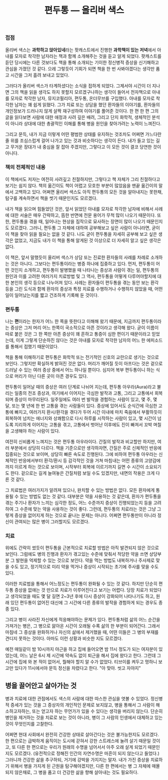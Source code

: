 ﻿---
title: 편두통 — 올리버 색스
categories:
  - books
tags:
  - 올리버-색스
  - 편두통
pubDate: 2020-03-22
description: 기본 설명을 입력하세요
---

### 접점

올리버 색스는 **과학하고 앉아있네**라는 팟캐스트에서 진행한 **과학책이 있는 저녁**에서 아내를 모자로 착각한 남자라는 책과 함께 소개해주는 것을 듣고 알게 되었다. 팟캐스트를 듣던 당시에는 다른 것보다도 책을 통해 소개되는 기이한 정신병적 증상을 신기해하고 관심을 가졌던 것 같다. 으레 그렇듯이 기회가 되면 책을 한 번 사봐야겠다는 생각만 품고 시간을 그저 흘려 보내고 있었다.

그러다가 올리버 색스가 타계하셨다는 소식을 접하게 되었다. 그제서야 시간이 더 지나면 그의 책을 읽을 생각도 하지 못할지 모르겠구나하는 생각이 들어서 전자책으로 아내를 모자로 착각한 남자, 뮤지코필리아, 편두통, 온더무브를 구입했다. 아내를 모자로 착각한 남자는 꽤 쉽게 읽혔다. 그가 치료 또는 상담을 했던 환자들의 이야기를, 환자들의 개인정보가 드러나지 않게 살짝 재구성하여 이야기를 풀어준 것이다. 한 편 한 편 그의 글을 읽다보면 사람에 대한 애정과 사려 깊은 배려, 그리고 단지 화학적, 생체적인 분석이 아니라 상대에 대한 총괄적인 이해를 통해 병을 원인을 찾아가려는 노력이 느껴진다.

그리고 문득, 내가 지금 이렇게 어떤 평범한 상태를 유지하는 것조차도 어쩌면 가느다란 줄 위를 조심스럽게 걸어 나가고 있는 것과 비슷하다는 생각이 든다. 내가 들고 있는 길고 무거운 장대가 내 중심을 잘 잡아 주겠지만, 그렇다고 이 모든 것이 결코 당연한 것이 아니다.

### 책의 전체적인 내용

이 책에서도 저자는 여전히 사려깊고 친절하지만, 그렇다고 책 자체가 그리 친절하다고 보기는 쉽지 않다. 책의 옮긴이도 책이 어렵고 모호한 부분이 많았음을 맨끝 옮긴이의 말에서 고백하고 있다. 어쩌면 올리버 색스도 아직 편두통의 모든 것을 알아내지는 못한채, 탐구를 계속하면서 책을 썻기 때문인지도 모르겠다.

내가 책을 읽으며 힘들었던 것은, 앞서 읽었던 아내를 모자로 착각한 남자에 비해서 사례에 대한 서술은 매우 간략하고, 뜸한 반면에 전문 용어가 무척 많이 나오기 때문이다. 또한, 편두통을 겪을 때, 일어나는 현상을 짐작으로 묘사하는 장면이 많이 나오기 때문인지도 모르겠다. 그러니, 편두통 그 자체에 대하여 공부해보고 싶은 사람이 아니라면, 굳이 이 책을 찾아 읽을 필요는 없을 것 같다. 나도 굳이 편두통을 자세히 공부해 보고 싶은 생각은 없었고, 지금도 내가 이 책을 통해 알게된 것 이상으로 더 자세히 알고 싶은 생각은 없다.

이 책은, 앞서 말했듯이 올리버 색스가 상담 또는 진료한 환자들의 사례를 차례로 소개하는 것은 아니다. 그보다는 편두통이라는 병증 하나에 집중하고 있다. 먼저, 편두통이 어떤 것인지 소개하고, 편두통이 발병했을 때 나타나는 증상과 사람이 겪는 일, 편두통의 원인과 이를 고려한 여러가지 치료방법 및 그 역사, 편두통을 어떻게 다루어야할지에 대한 본인의 생각 등으로 나누어져 있다. 사례는 환자들이 편두통을 겪는 동안 보는 환각 등을 그린 도식과 함께 환자의 증상과 특정 치료를 수행하거나 수행하지 않았을 때, 어떤 일이 일어났는지를 짧고 건조하게 기록해 둔 것이다.

### 편두통

나는 **편**이라는 한자가 어느 한 쪽을 뜻한다고 이해해 왔기 때문에, 지금까지 편두통이라는 증상은 그저 머리 어느 한쪽이 국소적으로 아픈 것이라고 생각해 왔다. 굳이 이름이 따로 붙은 것은 그 한 쪽만 아픈 증상이 꽤 흔하고 통증이 심한 편이기 때문이라고 믿었는데, 이게 그렇게 단순하진 않다는 것은 아내를 모자로 착각한 남자의 어느 한 에피소드를 통해서 접했기 때문이었다.

책을 통해 이해하기로 편두통은 화학적 또는 전기적인 신호의 교란으로 생기는 것으로 보인다. 그렇지만 확실하게 밝혀진 것은 없다. 머리가 깨어질 듯이 아프다는 것은 겉으로 드러날 수 있는 여러 증상 중에서 어느 하나일 뿐이다. 심지어 복부 편두통이니 하는 식으로 머리가 아닌 다른 곳이 아픈 경우도 있다.

편두통이 일어날 때의 증상은 여러 단계로 나뉘어 지는데, 편두통 아우라(Aura)라고 불리는 일종의 전조 증상과, 여기에서 이어지는 극심한 발작과 고통, 그리고 고통에서 회복되며 증상이 마무리된다. 일주일에도 여러 번 발작을 경험하는 사람이 있고, 몇 주, 몇 달, 또는 몇 년에 한 번 고통을 겪는 사람들이 있다. 증상에 있어서도 순식간에 극심한 고통에 빠지고, 여러가지 환시/환각을 겪다가 두어 시간 이내에 마치 죽음에서 부활하듯이 회복하여 넘치는 에너지와 상쾌함으로 다시 하루를 시작하는 사람이 있고, 몇 시간이 넘도록 지리하게 이어지는 고통을 겪고, 고통에서 벗어난 이후에도 진이 빠져서 꼬박 며칠을 고생해야 하는 사람이 있다.

여전히 신비롭게 느껴지는 것은 편두통 아우라이다. 간질의 발작과 비교할만 하지만, 여러 부분에서 상당히 다르다. 책을 기준으로만 생각하자면, 간질은 주로 신체적인 반응에 집중되는 것으로 보이며, 상당히 빠른 속도로 진행된다. 그에 비하여 편두통 아우라는 신체적인 반응에서부터 환각/환시 등 감각적인 것을 거쳐 마침내는 어떤 종류의 고양감에까지 이르게 하는 것으로 보이며, 시작부터 회복에 이르기까지 길면 수 시간이 소요되기도 한다. 겉으로는 길게 늘여놓은 간질처럼 보일 수도 있겠지만, 내면의 작용은 크게 다른 것 같다.

그 치료법은 여러가지가 알려져 있으나, 완치할 수 있는 방법은 없다. 모든 환자에게 통용될 수 있는 방법도 없는 것 같다. 대부분은 약을 사용하는 것 같은데, 환자가 편두통을 겪는 주기나 환자가 느끼는 심각한 정도, 어느 수준까지 증상이 진행되었는지 등을 고려하여 그 수준에 맞는 약을 사용하는 것이 좋다. 그런데, 편두통의 치료라는 것은 그냥 그렇게 증상을 없어지게 하는 것으로 끝나는 문제는 아니다. 어쩌면 편두통만이 아니라 정신이 관여되는 많은 병이 그러할지도 모르겠다.

### 치료

위에도 간략히 썼듯이 편두통을 근본적으로 치료할 방법은 아직 발견되지 않은 것으로 보인다. 그럼에도 병의 진행과 환자가 겪고있는 수준에 맞춰서 적당한 약을 쓰면 상당부분 그 발현을 억제할 수 있는 것으로 보인다. 약을 먹는 방법도 내복하거나 주사제로 맞을 수도 있고, 정기적으로 미리 약을 먹거나 증상이 시작되는 초기에 주사를 맞을 수도 있다.

이러한 치료법을 통해서 어느정도는 편두통이 완화될 수 있는 것 같다. 하지만 단순히 편두통 증상을 없애는 것 만으로 치료가 이루어진다고 보기는 어렵다. 당장 치료가 되었다고 생각되었을 때도 몇 달 길면 2~3년 후에 다시 증상이 강화되어 나타나기도 하고, 원래 있던 편두통이 없어진 대신에 그 시간에 다른 종류의 발작을 경험하게 되는 경우도 종종 있다.

그리고 병이 사라진 자신에게 적응해야하는 문제가 있다. 편두통처럼 삶의 어느 순간을 가져가는 병은, 그 병으로 앓아온 시간이 오래될 수록 삶의 한 부분이 되어간다. 그래서 마침네 그 증상을 완화하거나 자신의 삶에서 제거했을 때, 어떤 이들은 그 병의 부재를 견디지 못하는 것이다. 아마도 이런 상황과 비슷한 지도 모르겠다.

예전 매일같이 밤 10시까지 야근을 하고 집에 들어오면 밤 11시 정도가 되는 여자분이 있었는데, 어느 날은 6시 제 시간에 약속도 없이 퇴근을 해서 집에 왔다고 한다. 그런데 그 시간에 집에 와 본 적이 없어서, 뭘해야 할지 알 수가 없었다. 티브이를 켜두고 멍하니 보고만 있다가 11시에서야 문득 정신을 차렸다고 한다. "아 맞아. 씻고 자야지"

## 병을 끌어안고 살아가는 것

병과 치료에 대한 관점에서도 색스의 사람에 대한 따스한 관심을 엿볼 수 있었다. 정신병적 증세가 있는 것을 그 증상자의 개인적인 문제로 보지않고, 병을 통해서 그 사람이 해소하고자하는, 또는 얻고자 하는 무언가가 있을 수 있다는 생각을 버리지 않는다. 단순히 병인을 제거하는 것을 치료로 보는 것이 아니라, 병이 그 사람의 인생에서 대체하고 있는 것이 무엇인지를 고찰한다.

어쩌면 현대 사회에서 완전히 건강한 상태로 살아간다는 것은 불가능한지도 모르겠다. 한 편으로는 급박하게 움직이는 도시에 갇혀서 강한 스트레스에 눌려 살기 때문일 것이고, 또 다른 한 편으로는 우리가 원래의 수명을 넘어서서 아주 오래 살게 되었기 때문인지도 모르겠다. (유전적으로 정해진 인간의 자연수명은 마흔이 되지 않는다고 들었다.) 그러니까 건강한 삶을 추구하되, 거기에 강박을 가지지는 말자. 내가 가진 증상을 치료하기 위해서 병을 가지게 된 근원을 탐구해야겠지만, 다른 한 편에서는 병 그 자체에 매몰되지 않은채로, 그 병을 품고 더 건강한 삶을 향해 살아내는 것도 필요하다.



